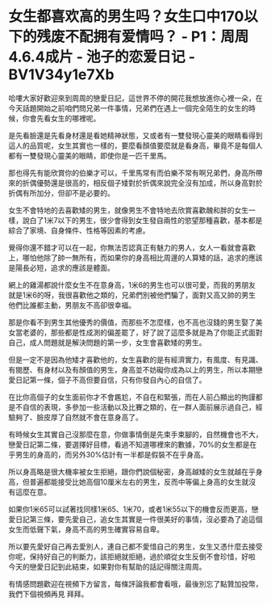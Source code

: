 # 女生都喜欢高的男生吗？女生口中170以下的残废不配拥有爱情吗？ - P1：周周4.6.4成片 - 池子的恋爱日记 - BV1V34y1e7Xb

哈嘍大家好歡迎來到周周的戀愛日記，這世界不停的開花我想放進你心裡一朵，在今天話題開始之前咱們問兄弟一件事情，兄弟們在遇上一個完全陌生的女生的時候，你會先看女生的哪裡呢。

是先看臉還是先看身材還是看她精神狀態，又或者有一雙發現心靈美的眼睛看得到這人的品質呢，女生其實也一樣的，要麼看顏值要麼就是看身高，畢竟不是每個人都有一雙發現心靈美的眼睛，即使你是一匹千里馬。

那也得先有能欣賞你的伯樂才可以，千里馬常有而伯樂不常有啊兄弟們，身高所帶來的折偶優勢還是很高的，相反個子矮對於折偶來說完全沒有加成，所以身高對於折偶有所加分，但卻不是必要的。

女生不會特地的去喜歡矮的男生，就像男生不會特地去欣賞喜歡醜和胖的女生一樣，說白了1米7以下的男生，很少會得到女生發自兩性的慾望那種喜歡，基本都是綜合了家境、自身條件、性格等因素的考慮。

覺得你還不錯才可以在一起，你無法否認真正有魅力的男人，女人一看就會喜歡上，哪怕他除了帥一無所有，而如果你的身高相比周邊的人算矮的話，追求的應該是陽長必短，追求的應該是體面。

網上的雞湯都說什麼女生不在意身高，1米6的男生也可以很可愛，而我的男朋友就是1米6的呀，我很喜歡他之類的，兄弟們別被他們騙了，面對又高又帥的男生他們比誰都主動，男朋友不高卻很幸福。

那是你看不到男生其他優秀的價值，而那些不怎麼樣，也不高也沒錢的男生娶了美女當老婆的，那些都是性成測的偏差罷了，好了說了這麼多就是為了你能正式面對自己，成人問題就是解決問題的第一步，女生會喜歡矮的男生。

但是一定不是因為他矮才喜歡他的，女生喜歡的是有經濟實力，有風度、有見識、有閱歷、有身材以及有顏值的男生，身高並不妨礙你成為以上的男生，所以本期戀愛日記第一條，個子不高但要自信，只有你發自內心的自信了。

在比你高個子的女生面前你才不會尷尬，不自在和緊張，而在人前凸顯出的拘謹都是不自信的表現，多參加一些活動以及比賽之類的，在一群人面前展示過自己，經驗夠了、臉皮厚了自然就不會在意身高了。

有時候女生其實自己沒那麼在意，你做事情倒是先束手束腳的，自然機會也不大，戀愛日記第二條，要選擇好目標，看過不知道哪裡來的數據，70%的女生都是在乎男生的身高的，而另外30%估計有一半都是假裝不在乎身高。

所以身高略是很大機率被女生拒絕，跟你們說個秘密，身高越矮的女生就越在乎身高，但普遍都能接受比她高個10厘米左右的男生，反而中等偏上身高的女生就沒有這麼在意。

如果你1米65可以試著找同樣1米65、1米70，或者1米55以下的機會反而更高，戀愛日記第三條，要先愛自己，追女生其實是一件很美好的事情，沒必要為了追這個女生而低聲下氣，身高不高的男生確實容易自卑。

所以要先愛好自己再去愛別人，連自己都不愛惜自己的男生，女生又憑什麼去接受你呢，保持好自己的判斷力，該拒絕就拒絕，過於順從女生反倒不會珍惜，好啦 今天的戀愛日記到此結束，如果對你有幫助的話記得關注周周。

有情感問題歡迎在視頻下方留言，每條評論我都會看哦，最後別忘了點贊加投幣，我們下個視頻再見 拜拜。